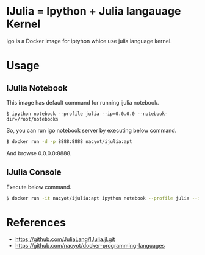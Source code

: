# IJulia = Ipython + Julia langauage Kernel

Igo is a Docker image for iptyhon whice use julia language kernel.

# Usage

## IJulia Notebook

This image has default command for running ijulia notebook.

```
$ ipython notebook --profile julia --ip=0.0.0.0 --notebook-dir=/root/notebooks
```

So, you can run igo notebook server by executing below command.

```sh
$ docker run -d -p 8888:8888 nacyot/ijulia:apt
```

And browse 0.0.0.0:8888.

## IJulia Console

Execute below command.

```sh
$ docker run -it nacyot/ijulia:apt ipython notebook --profile julia --ip=0.0.0.0 --notebook-dir=/root/notebooks
```

# References

* https://github.com/JuliaLang/IJulia.jl.git
* https://github.com/nacyot/docker-programming-languages
